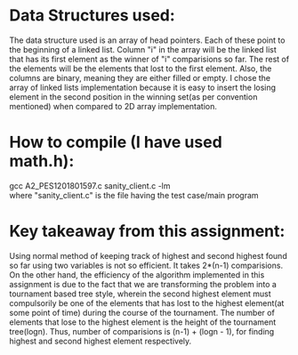 # Data Structures used:
The data structure used is an array of head pointers. Each of these point to the beginning of 
a linked list. Column "i" in the array will be the linked list that has its first element 
as the winner of "i" comparisions so far. The rest of the elements will be the elements that lost to the 
first element. Also, the columns are binary, meaning they are either filled or empty. I chose the array of linked lists implementation because it is easy to insert the losing element in the second position in the winning set(as per convention mentioned) when compared to 2D array implementation.

# How to compile (I have used math.h):
gcc A2_PES1201801597.c sanity_client.c -lm
<br>where "sanity_client.c" is the file having the test case/main program

# Key takeaway from this assignment:
Using normal method of keeping track of highest and second highest found so far using two 
variables is not so efficient. It takes 2*(n-1) comparisions. On the other hand, 
the efficiency of the algorithm implemented in this assignment is due to the fact that we are transforming 
the problem into a tournament based tree style, wherein the second highest element must compulsorily be one of the elements that has lost to the highest element(at some point of time) during the course of the tournament. The number of elements that lose to the highest element is the height of the tournament tree(logn). Thus, number of comparisions is (n-1) + (logn - 1), for finding highest and second highest element respectively.

